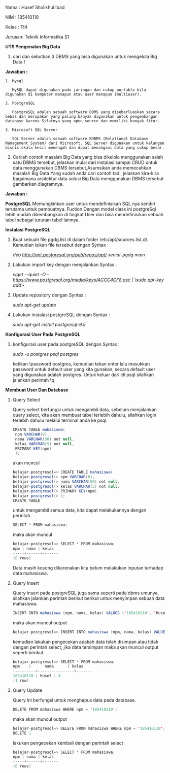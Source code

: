 Nama  : Husef Sholikhul Ibad

NIM   : 185410110

Kelas : TI4

Jurusan: Teknik Informatika S1




__UTS Pengenalan Big Data__

1. cari dan sebutkan 3 DBMS yang bisa digunakan untuk mengelola Big Data !

__Jawaban :__ 

    1. Mysql

       MySQL dapat digunakan pada jaringan dan cukup portable bila digunakan di komputer manapun atau user manapun (multiuser).

    2. PostgreSQL
       
       PostgreSQL adalah sebuah software DBMS yang disebarluaskan secara bebas dan merupakan yang paling banyak digunakan untuk pengembangan database karena Sifatnya yang open source dan memiliki banyak fitur.

    3. Microsoft SQL Server

       SQL Server adalah sebuah software RDBMS (Relational Database Management System) dari Microsoft. SQL Server digunakan untuk kalangan bisnis skala kecil menengah dan dapat menangani data yang cukup besar.


2. Carilah contoh masalah Big Data yang bisa dikelola menggunakan salah satu DBMS tersebut, jelaskan mulai dari instalasi sampai CRUD untuk data menggunakan DBMS tersebut,Asumsikan anda memecahkan masalah Big Data Yang sudah anda cari contoh tadi, jelaskan kira-kira bagaimana arsitektur data solusi Big Data menggunakan DBMS tersebut gambarkan diagramnya.

__Jawaban :__

__PostgreSQL__  Memungkinkan user untuk mendefinisikan SQL nya sendiri terutama untuk pembuatnya. Fuction Dengan model class ini postgreSql lebih mudah dikembangkan di tingkat User dan bisa mendefinisikan sebuah tabel sebagai turunan tabel lainnya.

__Instalasi PostgreSQL__

1. Buat sebuah file pgdg.list di dalam folder /etc/apt/sources.list.d/. Kemudian isikan file tersebut dengan Syntax :

   *deb http://apt.postgresql.org/pub/repos/apt/ xenial-pgdg main*

2. Lakukan import key dengan menjalankan Syntax :

   *wget --quiet -O - https://www.postgresql.org/media/keys/ACCC4CF8.asc | \sudo apt-key add -*

3. Update repository dengan Syntax : 

   *sudo apt-get update*

4. Lakukan instalasi postgreSQL dengan Syntax : 

   *sudo apt-get install postgresql-9.5*

__Konfigurasi User Pada PostgreSQL__

1. konfigurasi user pada postgreSQL dengan Syntax : 

   *sudo -u postgres psql postgres*

   ketikan \password postgres, kemudian tekan enter lalu masukkan password untuk default user yang kita gunakan, secara default user yang digunakan adalah postgres. Untuk keluar dari cli psql silahkan jalankan perintah \q.

__Membuat User Dan Database__

1. Query Select

   Query select berfungsi untuk mengambil data, sebelum menjalankan query select, kita akan membuat tabel terlebih dahulu, silahkan login terlebih dahulu melalui terminal anda ke psql. 

   ```java
   CREATE TABLE mahasiswa(
    npm VARCHAR(8),
    nama VARCHAR(50) not null,
    kelas VARCHAR(5) not null,
    PRIMARY KEY(npm)
    );
   ```
   akan muncul
   
   ```java
   belajar-postgresql=> CREATE TABLE mahasiswa(
   belajar-postgresql(> npm VARCHAR(8),
   belajar-postgresql(> nama VARCHAR(50) not null,
   belajar-postgresql(> kelas VARCHAR(5) not null,
   belajar-postgresql(> PRIMARY KEY(npm)
   belajar-postgresql(> );
   CREATE TABLE
   ```
   untuk mengambil semua data, kita dapat melakukannya dengan perintah.

   ```java
   SELECT * FROM mahasiswa;
   ```
   maka akan muncul 

   ```java
   belajar-postgresql=> SELECT * FROM mahasiswa;
   npm | nama | kelas 
   -----+------+-------
   (0 rows)
   ```
   Data masih kosong dikarenakan kita belum melakukan inputan terhadap data mahasiswa.

2. Query Insert

   Query insert pada postgreSQL juga sama seperti pada dbms umunya, silahkan jalankan perintah berikut berikut untuk menyimpan sebuah data mahasiswa.

   ```java
   INSERT INTO mahasiswa (npm, nama, kelas) VALUES ('185410110', 'Husef', '4');
   ```

   maka akan muncul output

   ```java
   belajar-postgresql=> INSERT INTO mahasiswa (npm, nama, kelas) VALUES ('185410110', 'Husef', '4'); INSERT 0 1 
   ```

   kemudian lakukan pengecekan apakah data telah disimpan atau tidak dengan perintah select, jika data tersimpan maka akan muncul output seperti berikut.

   ```java
   belajar-postgresql=> SELECT * FROM mahasiswa;
   npm    |      nama      | kelas 
   ----------+----------------+-------
   185410110 | Husef | 4
   (1 row)
   ```
3. Query Update
   
   Query ini berfungsi untuk menghapus data pada database.

   ```java
   DELETE FROM mahasiswa WHERE npm = '185410110';
   ```

   maka akan muncul output

   ```java
   belajar-postgresql=> DELETE FROM mahasiswa WHERE npm = '185410110';
   DELETE 1
   ```
    lakukan pengecekan kembali dengan perintah select

    ```java
    belajar-postgresql=> SELECT * FROM mahasiswa;
    npm | nama | kelas 
    -----+------+-------
    (0 rows)
    ```

